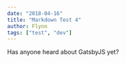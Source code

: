```yaml
---
date: "2018-04-16"
title: "Markdown Test 4"
author: Flynn
tags: ["test", "dev"]
---
```


Has anyone heard about GatsbyJS yet?
